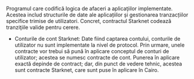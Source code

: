 Programul care codifică logica de afaceri a aplicaţiilor implementate. Acestea includ structurile de date ale aplicațiilor și gestionarea tranzacțiilor specifice trimise de utilizatori. Concret, contractul Starknet codează tranziţiile valide pentru cerere.

* Conturile de cont Starknet: Date fiind captarea contului, conturile de utilizator nu sunt implementate la nivel de protocol. Prin urmare, unele contracte vor trebui să pună în aplicare conceptul de conturi de utilizator; acestea se numesc contracte de cont. Punerea în aplicare exactă depinde de contract; dar, din punct de vedere tehnic, acestea sunt contracte Starknet, care sunt puse în aplicare în Cairo.